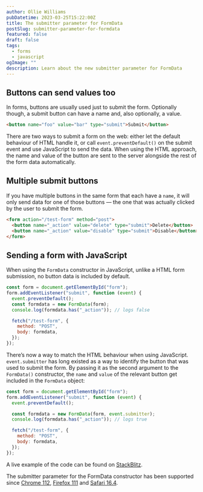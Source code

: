 ```yaml
---
author: Ollie Williams
pubDatetime: 2023-03-25T15:22:00Z
title: The submitter parameter for FormData
postSlug: submitter-parameter-for-formdata
featured: false
draft: false
tags:
  - forms
  - javascript
ogImage: ""
description: Learn about the new submitter parameter for FormData
---
```


## Buttons can send values too

In forms, buttons are usually used just to submit the form. Optionally though, a submit button can have a name and, also optionally, a value.

```html
<button name="foo" value="bar" type="submit">Submit</button>
```

There are two ways to submit a form on the web: either let the default behaviour of HTML handle it, or call `event.preventDefault()` on the submit event and use JavaScript to send the data. When using the HTML approach, the name and value of the button are sent to the server alongside the rest of the form data automatically.

## Multiple submit buttons

If you have multiple buttons in the same form that each have a `name`, it will only send data for one of those buttons — the one that was actually clicked by the user to submit the form.

```html
<form action="/test-form" method="post">
  <button name="_action" value="delete" type="submit">Delete</button>
  <button name="_action" value="disable" type="submit">Disable</button>
</form>
```

## Sending a form with JavaScript

When using the `FormData` constructor in JavaScript, unlike a HTML form submission, no button data is included by default.

```js
const form = document.getElementById("form");
form.addEventListener("submit", function (event) {
  event.preventDefault();
  const formdata = new FormData(form);
  console.log(formdata.has("_action")); // logs false

  fetch("/test-form", {
    method: "POST",
    body: formdata,
  });
});
```

There’s now a way to match the HTML behaviour when using JavaScript. `event.submitter` has long existed as a way to identify the button that was used to submit the form. By passing it as the second argument to the `FormData()` constructor, the `name` and `value` of the relevant button get included in the `FormData` object:

```js
const form = document.getElementById("form");
form.addEventListener("submit", function (event) {
  event.preventDefault();

  const formdata = new FormData(form, event.submitter);
  console.log(formdata.has("_action")); // logs true

  fetch("/test-form", {
    method: "POST",
    body: formdata,
  });
});
```

A live example of the code can be found on [StackBlitz](https://stackblitz.com/edit/express-simple-a2vqxo?embed=1&file=pages/index.html).

The submitter parameter for the FormData constructor has been supported since [Chrome 112](https://developer.chrome.com/blog/chrome-112-beta/#add-optional-submitter-parameter-to-the-formdata-constructor), [Firefox 111](https://developer.mozilla.org/en-US/docs/Mozilla/Firefox/Releases/111#:~:text=The%20FormData%20constructor,for%20more%20details.) and [Safari 16.4](https://developer.apple.com/documentation/safari-release-notes/safari-16_4-release-notes#:~:text=Added%20support%20for%20a%20submitter%20parameter%20in%20the%20FormData%20constructor.).
